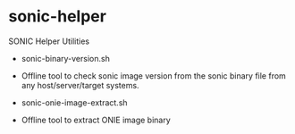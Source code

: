 # sonic-helper
SONIC Helper Utilities

- sonic-binary-version.sh
*    Offline tool to check sonic image version from the sonic binary file from any host/server/target systems.

- sonic-onie-image-extract.sh
*    Offline tool to extract ONIE image binary
